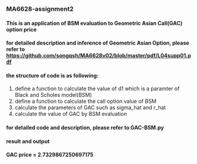### MA6628-assignment2
#### This is an application of BSM evaluation to Geometric Asian Call(GAC) option price
#### for detailed description and inference of Geometric Asian Option, please refer to https://github.com/songqsh/MA6628v02/blob/master/pdf/L04supp01.pdf
#### the structure of code is as following:
1. define a function to calculate the value of d1 which is a paramter of Black and Scholes model(BSM) 
2. define a function to calculate the call option value of BSM
3. calculate the parameters of GAC such as sigma_hat and r_hat
4. calculate the value of GAC by BSM evaluation
#### for detailed code and description, please refer to GAC-BSM.py
#### result and output
#### GAC price =  2.7329867250697175
